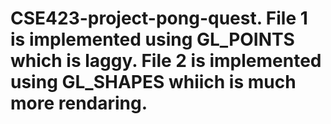 # CSE423-project-pong-quest. File 1 is implemented using GL_POINTS which is laggy. File 2 is implemented using GL_SHAPES whiich is much more rendaring.
